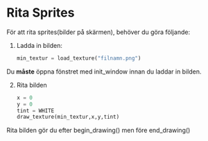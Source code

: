 # Rita Sprites

För att rita sprites(bilder på skärmen), behöver du göra följande:

1. Ladda in bilden: 

    ```python
    min_textur = load_texture("filnamn.png")
    ```

Du **måste** öppna fönstret med init_window innan du laddar in bilden.

2. Rita bilden
    
    ```python
    x = 0
    y = 0
    tint = WHITE
    draw_texture(min_textur,x,y,tint)
    ```

Rita bilden gör du efter begin_drawing() men före end_drawing()
